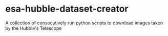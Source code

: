 # esa-hubble-dataset-creator
A collection of consecutively run python scripts to download images taken by the Hubble's Telescope
